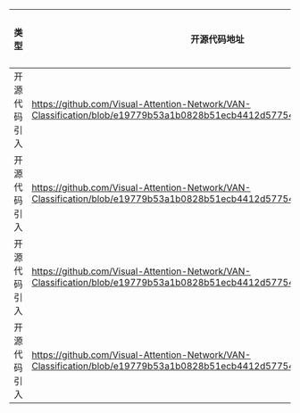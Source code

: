 | 类型 | 开源代码地址                                                                                                                     | 文件名 | 公网IP地址/公网URL地址/域名/邮箱地址 | 用途说明   |
| ---- |----------------------------------------------------------------------------------------------------------------------------| ------ | ------------------------------------ |--------|
| 开源代码引入 | https://github.com/Visual-Attention-Network/VAN-Classification/blob/e19779b53a1b0828b51ecb4412d577541aee83a7/models/van.py | VAN-Classification/models/van.py | https://huggingface.co/Visual-Attention-Network/VAN-Tiny-original/resolve/main/van_tiny_754.pth.tar | 下载权重文件 |
| 开源代码引入 | https://github.com/Visual-Attention-Network/VAN-Classification/blob/e19779b53a1b0828b51ecb4412d577541aee83a7/models/van.py | VAN-Classification/models/van.py | https://huggingface.co/Visual-Attention-Network/VAN-Small-original/resolve/main/van_small_811.pth.tar | 下载权重文件 |
| 开源代码引入 | https://github.com/Visual-Attention-Network/VAN-Classification/blob/e19779b53a1b0828b51ecb4412d577541aee83a7/models/van.py | VAN-Classification/models/van.py | https://huggingface.co/Visual-Attention-Network/VAN-Base-original/resolve/main/van_base_828.pth.tar | 下载权重文件 |
| 开源代码引入 | https://github.com/Visual-Attention-Network/VAN-Classification/blob/e19779b53a1b0828b51ecb4412d577541aee83a7/models/van.py | VAN-Classification/models/van.py | https://huggingface.co/Visual-Attention-Network/VAN-Large-original/resolve/main/van_large_839.pth.tar | 下载权重文件 |
